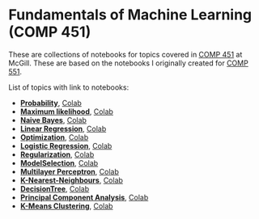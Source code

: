 # Fundamentals of Machine Learning (COMP 451)

These are collections of notebooks for topics covered in [COMP 451](https://www.siamak.page/courses/COMP451F22/index.html) at McGill. These are based on the notebooks I originally created for [COMP 551](https://github.com/mravanba/comp551-notebooks). 

List of topics with link to notebooks:
- [**Probability**](./Probability.ipynb), [Colab](https://colab.research.google.com/github/mravanba/comp451/blob/master/Probability.ipynb)
- [**Maximum likelihood**](./MaximumLikelihood.ipynb), [Colab](https://colab.research.google.com/github/mravanba/comp451/blob/master/MaximumLikelihood.ipynb)
- [**Naive Bayes**](./NaiveBayes.ipynb), [Colab](https://colab.research.google.com/github/mravanba/comp451/blob/master/NaiveBayes.ipynb)
- [**Linear Regression**](./LinearRegression.ipynb), [Colab](https://colab.research.google.com/github/mravanba/comp451/blob/master/LinearRegression.ipynb)
- [**Optimization**](./Optimization.ipynb), [Colab](https://colab.research.google.com/github/mravanba/comp451/blob/master/Optimization.ipynb)
- [**Logistic Regression**](./LogisticRegression.ipynb), [Colab](https://colab.research.google.com/github/mravanba/comp451/blob/master/LogisticRegression.ipynb)
- [**Regularization**](./Regularization.ipynb), [Colab](https://colab.research.google.com/github/mravanba/comp451/blob/master/Regularization.ipynb)
- [**ModelSelection**](./ModelSelection.ipynb), [Colab](https://colab.research.google.com/github/mravanba/comp451/blob/master/ModelSelection.ipynb)
- [**Multilayer Perceptron**](./MLP.ipynb), [Colab](https://colab.research.google.com/github/mravanba/comp451/blob/master/MLP.ipynb)
- [**K-Nearest-Neighbours**](./KNN.ipynb), [Colab](https://colab.research.google.com/github/mravanba/comp451/blob/master/KNN.ipynb)
- [**DecisionTree**](./DecisionTree.ipynb), [Colab](https://colab.research.google.com/github/mravanba/comp451/blob/master/DecisionTree.ipynb)
- [**Principal Component Analysis**](./PCA.ipynb), [Colab](https://colab.research.google.com/github/mravanba/comp451/blob/master/PCA.ipynb)
- [**K-Means Clustering**](./KMeansClustering.ipynb), [Colab](https://colab.research.google.com/github/mravanba/comp451/blob/master/KMeansClustering)


 